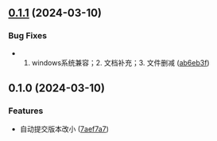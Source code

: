 

## [0.1.1](https://github.com/pysunday/sdenv/compare/0.1.0...0.1.1) (2024-03-10)


### Bug Fixes

* 1. windows系统兼容；2. 文档补充；3. 文件删减 ([ab6eb3f](https://github.com/pysunday/sdenv/commit/ab6eb3fd10a3b747e31e5cc4a2e24bd91493bab4))

## 0.1.0 (2024-03-10)


### Features

* 自动提交版本改小 ([7aef7a7](https://github.com/pysunday/sdenv/commit/7aef7a72fd0f6e285374adfa8a97cb7b3f23e054))
